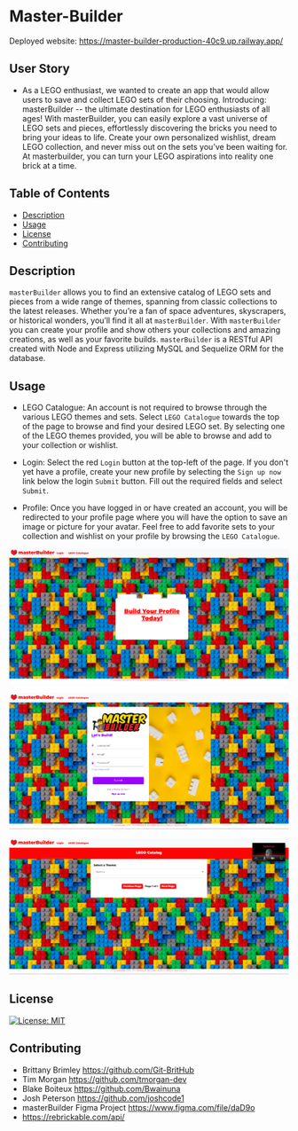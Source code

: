 # Master-Builder
Deployed website: https://master-builder-production-40c9.up.railway.app/

## User Story
* As a LEGO enthusiast, we wanted to create an app that would allow users to save and collect LEGO sets of their choosing. Introducing: masterBuilder -- the ultimate destination for LEGO enthusiasts of all ages! With masterBuilder, you can easily explore a vast universe of LEGO sets and pieces, effortlessly discovering the bricks you need to bring your ideas to life. Create your own personalized wishlist, dream LEGO collection, and never miss out on the sets you’ve been waiting for. At masterbuilder, you can turn your LEGO aspirations into reality one brick at a time.

## Table of Contents
* [Description](#description)
* [Usage](#usage)
* [License](#license)
* [Contributing](#contributing)

## Description
`masterBuilder` allows you to find an extensive catalog of LEGO sets and pieces from a wide range of themes, spanning from classic collections to the latest releases. Whether you’re a fan of space adventures, skyscrapers, or historical wonders, you’ll find it all at `masterBuilder`. With `masterBuilder` you can create your profile and show others your collections and amazing creations, as well as your favorite builds. `masterBuilder` is a RESTful API created with Node and Express utilizing MySQL and Sequelize ORM for the database.

## Usage
* LEGO Catalogue: An account is not required to browse through the various LEGO themes and sets. Select `LEGO Catalogue` towards the top of the page to browse and find your desired LEGO set. By selecting one of the LEGO themes provided, you will be able to browse and add to your collection or wishlist. 

* Login: Select the red `Login` button at the top-left of the page. If you don't yet have a profile, create your new profile by selecting the `Sign up now` link below the login `Submit` button. Fill out the required fields and select `Submit`.

* Profile: Once you have logged in or have created an account, you will be redirected to your profile page where you will have the option to save an image or picture for your avatar. Feel free to add favorite sets to your collection and wishlist on your profile by browsing the `LEGO Catalogue`. 

![Alt text](./public/images/Lego%20homepage.PNG)

![Alt text](./public/images/Login%20page.PNG)

![Alt text](./public/images/Catalog%20page.PNG)

## License
[![License: MIT](https://img.shields.io/badge/License-MIT-aqua.svg)](https://opensource.org/licenses/MIT)

## Contributing
* Brittany Brimley https://github.com/Git-BritHub
* Tim Morgan https://github.com/tmorgan-dev
* Blake Boiteux https://github.com/Bwainuna
* Josh Peterson https://github.com/joshcode1
* masterBuilder Figma Project https://www.figma.com/file/daD9o
* https://rebrickable.com/api/